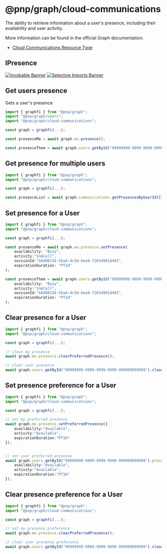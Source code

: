 # @pnp/graph/cloud-communications

The ability to retrieve information about a user's presence, including their availability and user activity.

More information can be found in the official Graph documentation:

- [Cloud Communications Resource Type](https://docs.microsoft.com/en-us/graph/api/resources/presence?view=graph-rest-1.0)

## IPresence

[![Invokable Banner](https://img.shields.io/badge/Invokable-informational.svg)](../concepts/invokable.md) [![Selective Imports Banner](https://img.shields.io/badge/Selective%20Imports-informational.svg)](../concepts/selective-imports.md)  

## Get users presence

Gets a user's presence

```TypeScript
import { graphfi } from "@pnp/graph";
import "@pnp/graph/users";
import "@pnp/graph/cloud-communications";

const graph = graphfi(...);

const presenceMe = await graph.me.presence();

const presenceThem = await graph.users.getById("99999999-9999-9999-9999-999999999999").presence();

```

## Get presence for multiple users

```TypeScript
import { graphfi } from "@pnp/graph";
import "@pnp/graph/cloud-communications";

const graph = graphfi(...);

const presenceList = await graph.communications.getPresencesByUserId(["99999999-9999-9999-9999-999999999999"]);

```

## Set presence for a User

```TypeScript
import { graphfi } from "@pnp/graph";
import "@pnp/graph/cloud-communications";

const graph = graphfi(...);

const presenceMe = await graph.me.presence.setPresence(
    availability: "Busy",
    activity:"InACall",
    sessionId:"b8d08156-5ba4-4c5d-bee8-f2634901d491",
    expirationDuration: "PT1H"
);

const presenceThem = await graph.users.getById("99999999-9999-9999-9999-999999999999").setPresence(
    availability: "Busy",
    activity:"InACall",
    sessionId:"b8d08156-5ba4-4c5d-bee8-f2634901d491",
    expirationDuration: "PT1H"
);

```

## Clear presence for a User

```TypeScript
import { graphfi } from "@pnp/graph";
import "@pnp/graph/cloud-communications";

const graph = graphfi(...);

// clear my presence
await graph.me.presence.clearPreferredPresence();

// clear user presence
await graph.users.getById("99999999-9999-9999-9999-999999999999").clearPreferredPresence();

```

## Set presence preference for a User

```TypeScript
import { graphfi } from "@pnp/graph";
import "@pnp/graph/cloud-communications";

const graph = graphfi(...);

// set my preferred presence
await graph.me.presence.setPreferredPresence({
    availability:"Available",
    activity:"Available",
    expirationDuration:"PT1H"
});


// set user preferred presence
await graph.users.getById("99999999-9999-9999-9999-999999999999").presence.setPreferredPresence({
    availability:"Available",
    activity:"Available",
    expirationDuration:"PT1H"
});

```

## Clear presence preference for a User

```TypeScript
import { graphfi } from "@pnp/graph";
import "@pnp/graph/cloud-communications";

const graph = graphfi(...);

// set my presence preference
await graph.me.presence.clearPreferredPresence();

// clear user presence preference
await graph.users.getById("99999999-9999-9999-9999-999999999999").clearPreferredPresence();

```